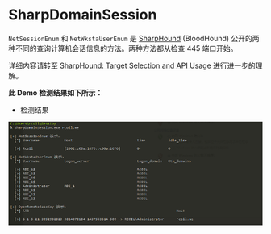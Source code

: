 # SharpDomainSession 

`NetSessionEnum` 和 `NetWkstaUserEnum` 是 [SharpHound](https://github.com/BloodHoundAD/SharpHound) (BloodHound) 公开的两种不同的查询计算机会话信息的方法。两种方法都从检查 445 端口开始。

详细内容请转至 [SharpHound: Target Selection and API Usage](https://blog.cptjesus.com/posts/sharphoundtargeting) 进行进一步的理解。

**此 Demo 检测结果如下所示：**

- 检测结果

![Blog_2019-06-02_17-06-46](./Blog_2019-09-20_12-53-42.png)



